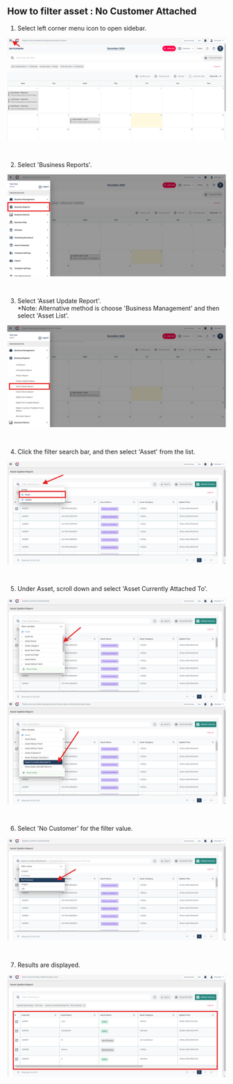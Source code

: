 ## How to filter asset : No Customer Attached

1) Select left corner menu icon to open sidebar. <br>
<p align="center">
         <img src="img2/Asset_Filter_No_Customer_Step_1.png" alt="How to filter asset : No Customer Attached">
</p><br>

2) Select 'Business Reports'. <br>
<p align="center">
         <img src="img2/Asset_Filter_No_Customer_Step_2.png" alt="How to filter asset : No Customer Attached">
</p><br>

3) Select 'Asset Update Report'. <br>
*Note: Alternative method is choose 'Business Management' and then select 'Asset List'.<br>
<p align="center">
         <img src="img2/Asset_Filter_No_Customer_Step_3.png" alt="How to filter asset : No Customer Attached">
</p><br>

4) Click the filter search bar, and then select 'Asset' from the list. <br>
<p align="center">
         <img src="img2/Asset_Filter_No_Customer_Step_4.png" alt="How to filter asset : No Customer Attached">
</p><br>

5) Under Asset, scroll down and select 'Asset Currently Attached To'. <br>
<p align="center">
         <img src="img2/Asset_Filter_No_Customer_Step_5.png" alt="How to filter asset : No Customer Attached">
         <img src="img2/Asset_Filter_No_Customer_Step_6.png" alt="How to filter asset : No Customer Attached">
</p><br>

6) Select 'No Customer' for the filter value. <br>
<p align="center">
         <img src="img2/Asset_Filter_No_Customer_Step_7.png" alt="How to filter asset : No Customer Attached">
</p><br>

7) Results are displayed. <br>
<p align="center">
         <img src="img2/Asset_Filter_No_Customer_Step_8.png" alt="How to filter asset : No Customer Attached">
</p><br>
